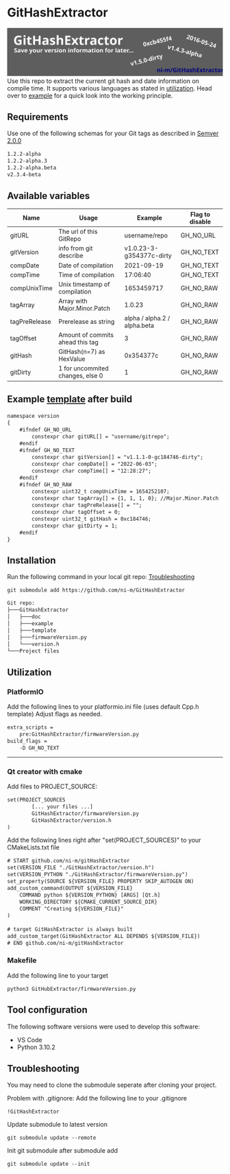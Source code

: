 # GitHashExtractor

![GitHashExtractor Banner image](./doc/banner.svg)
Use this repo to extract the current git hash and date information on compile time. It supports various languages as stated in [utilization](#utilization). Head over to [example](/example/) for a quick look into the working principle.

## Requirements
Use one of the following schemas for your Git tags as described in [Semver 2.0.0](https://semver.org/spec/v2.0.0.html)
```
1.2.2-alpha
1.2.2-alpha.3
1.2.2-alpha.beta
v2.3.4-beta
```

## Available variables
Name | Usage | Example | Flag to disable
-- | -- | -- | --
gitURL | The url of this GitRepo | username/repo | GH_NO_URL
gitVersion | info from git describe | v1.0.23-3-g354377c-dirty | GH_NO_TEXT
compDate | Date of compilation | 2021-09-19 | GH_NO_TEXT
compTime | Time of compilation | 17:06:40 | GH_NO_TEXT
compUnixTime | Unix timestamp of compilation | 1653459717 | GH_NO_RAW
tagArray | Array with Major.Minor.Patch | 1.0.23 | GH_NO_RAW
tagPreRelease | Prerelease as string | alpha / alpha.2 / alpha.beta | GH_NO_RAW
tagOffset | Amount of commits ahead this tag | 3 | GH_NO_RAW
gitHash | GitHash(n=7) as HexValue | 0x354377c | GH_NO_RAW
gitDirty | 1 for uncommited changes, else 0 | 1 | GH_NO_RAW

## Example [template](template/templateCpp.h) after build
```
namespace version
{
    #ifndef GH_NO_URL
        constexpr char gitURL[] = "username/gitrepo";
    #endif
    #ifndef GH_NO_TEXT
        constexpr char gitVersion[] = "v1.1.1-0-gc184746-dirty";
        constexpr char compDate[] = "2022-06-03";
        constexpr char compTime[] = "12:28:27";
    #endif
    #ifndef GH_NO_RAW
        constexpr uint32_t compUnixTime = 1654252107;
        constexpr char tagArray[] = {1, 1, 1, 0}; //Major.Minor.Patch
        constexpr char tagPreRelease[] = "";
        constexpr char tagOffset = 0;
        constexpr uint32_t gitHash = 0xc184746;
        constexpr char gitDirty = 1;
    #endif
}
```

## Installation
Run the following command in your local git repo: [Troubleshooting](#troubleshooting)
```
git submodule add https://github.com/ni-m/GitHashExtractor
```
```
Git repo:
├───GitHashExtractor
│   ├───doc
│   ├───example
│   ├───template
│   ├───firmwareVersion.py
│   └───version.h
└───Project files
```
## Utilization
### PlatformIO
Add the following lines to your platformio.ini file (uses default Cpp.h template) Adjust flags as needed.
```
extra_scripts = 
    pre:GitHashExtractor/firmwareVersion.py
build_flags =
    -D GH_NO_TEXT
```
***
### Qt creator with cmake
Add files to PROJECT_SOURCE:
```
set(PROJECT_SOURCES
        [... your files ...]
        GitHashExtractor/firmwareVersion.py
        GitHashExtractor/version.h
)
```
Add the following lines right after "set(PROJECT_SOURCES)" to your CMakeLists.txt file 
```
# START github.com/ni-m/gitHashExtractor
set(VERSION_FILE "./GitHashExtractor/version.h")
set(VERSION_PYTHON "./GitHashExtractor/firmwareVersion.py")
set_property(SOURCE ${VERSION_FILE} PROPERTY SKIP_AUTOGEN ON)
add_custom_command(OUTPUT ${VERSION_FILE}
    COMMAND python ${VERSION_PYTHON} [ARGS] [Qt.h]
    WORKING_DIRECTORY ${CMAKE_CURRENT_SOURCE_DIR}
    COMMENT "Creating ${VERSION_FILE}"
)

# target GitHashExtractor is always built
add_custom_target(GitHashExtractor ALL DEPENDS ${VERSION_FILE})
# END github.com/ni-m/gitHashExtractor
```
### Makefile
Add the following line to your target
```
python3 GitHubExtractor/firmwareVersion.py
```
## Tool configuration
The following software versions were used to develop this software:
- VS Code
- Python 3.10.2

## Troubleshooting
You may need to clone the submodule seperate after cloning your project.  
  
Problem with .gitignore: Add the following line to your .gitignore
```
!GitHashExtractor
```
Update submodule to latest version
```
git submodule update --remote
```
Init git submodule after submodule add
```
git submodule update --init
```
